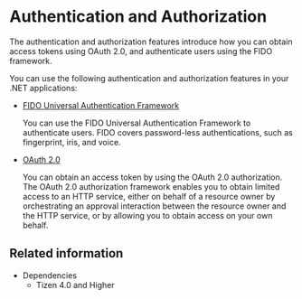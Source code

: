 # Authentication and Authorization


The authentication and authorization features introduce how you can obtain access tokens using OAuth 2.0, and authenticate users using the FIDO framework.

You can use the following authentication and authorization features in your .NET applications:

-   [FIDO Universal Authentication Framework](fido.md)

    You can use the FIDO Universal Authentication Framework to authenticate users. FIDO covers password-less authentications, such as fingerprint, iris, and voice.

-   [OAuth 2.0](oauth.md)

    You can obtain an access token by using the OAuth 2.0 authorization. The OAuth 2.0 authorization framework enables you to obtain limited access to an HTTP service, either on behalf of a resource owner by orchestrating an approval interaction between the resource owner and the HTTP service, or by allowing you to obtain access on your own behalf.


## Related information
* Dependencies
  -   Tizen 4.0 and Higher
